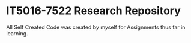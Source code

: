 # IT5016-7522 Research Repository

All Self Created Code was created by myself for Assignments thus far in learning.
